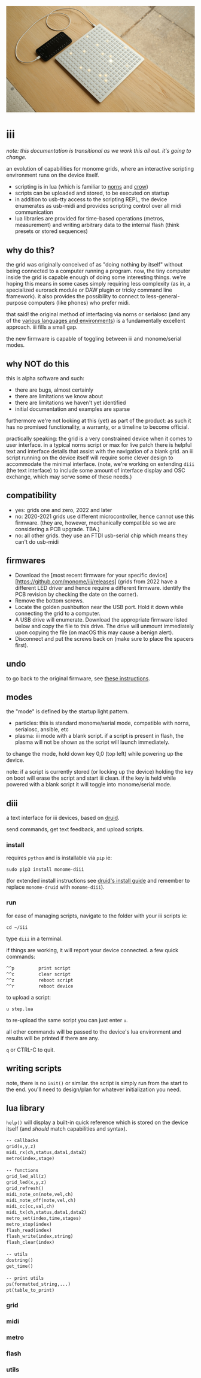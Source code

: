![](images/iii.jpg)

# iii

_note: this documentation is transitional as we work this all out. it's going to change._

an evolution of capabilities for monome grids, where an interactive scripting environment runs on the device itself.

- scripting is in lua (which is familiar to [norns](https://monome.org/docs/norns) and [crow](https://monome.org/docs/crow))
- scripts can be uploaded and stored, to be executed on startup
- in addition to usb-tty access to the scripting REPL, the device enumerates as usb-midi and provides scripting control over all midi communication
- lua libraries are provided for time-based operations (metros, measurement) and writing arbitrary data to the internal flash (think presets or stored sequences)

## why do this?

the grid was originally conceived of as "doing nothing by itself" without being connected to a computer running a program. now, the tiny computer inside the grid is capable enough of doing some interesting things. we're hoping this means in some cases simply requiring less complexity (as in, a specialized eurorack module or DAW plugin or tricky command line framework). it also provides the possibility to connect to less-general-purpose computers (like phones) who prefer midi.

that said! the original method of interfacing via norns or serialosc (and any of the [various languages and environments](https://monome.org/docs/grid/grid-computer/)) is a fundamentally excellent approach. iii fills a small gap.

the new firmware is capable of toggling between iii and monome/serial modes.

## why NOT do this

this is alpha software and such:

- there are bugs, almost certainly
- there are limitations we know about
- there are limitations we haven't yet identified
- initial documentation and examples are sparse

furthermore we're not looking at this (yet) as part of the product: as such it has no promised functionality, a warranty, or a timeline to become official.

practically speaking: the grid is a very constrained device when it comes to user interface. in a typical norns script or max for live patch there is helpful text and interface details that assist with the navigation of a blank grid. an iii script running on the device itself will require some clever design to accommodate the minimal interface. (note, we're working on extending `diii` (the text interface) to include some amount of interface display and OSC exchange, which may serve some of these needs.)

## compatibility

- yes: grids one and zero, 2022 and later
- no: 2020-2021 grids use different microcontroller, hence cannot use this firmware. (they are, however, mechanically compatible so we are considering a PCB upgrade. TBA.)
- no: all other grids. they use an FTDI usb-serial chip which means they can't do usb-midi 

## firmwares

- Download the [most recent firmware for your specific device][https://github.com/monome/iii/releases] (grids from 2022 have a different LED driver and hence require a different firmware. identify the PCB revision by checking the date on the corner).
- Remove the bottom screws.
- Locate the golden pushbutton near the USB port. Hold it down while connecting the grid to a computer.
- A USB drive will enumerate. Download the appropriate firmware listed below and copy the file to this drive. The drive will unmount immediately upon copying the file (on macOS this may cause a benign alert).
- Disconnect and put the screws back on (make sure to place the spacers first).

## undo

to go back to the original firmware, see [these instructions](https://monome.org/docs/grid/firmware/).

## modes

the "mode" is defined by the startup light pattern.

- particles: this is standard monome/serial mode, compatible with norns, serialosc, ansible, etc
- plasma: iii mode with a blank script. if a script is present in flash, the plasma will not be shown as the script will launch immediately.

to change the mode, hold down key 0,0 (top left) while powering up the device.

note: if a script is currently stored (or locking up the device) holding the key on boot will erase the script and start iii clean. if the key is held while powered with a blank script it will toggle into monome/serial mode.


## diii

a text interface for iii devices, based on [druid](https://monome.org/docs/crow/druid/).

send commands, get text feedback, and upload scripts.

### install

requires `python` and is installable via `pip` ie:

```
sudo pip3 install monome-diii
```


(for extended install instructions see [druid's install guide](https://monome.org/docs/crow/druid/#install-druid) and remember to replace `monome-druid` with `monome-diii`).

### run

for ease of managing scripts, navigate to the folder with your iii scripts ie:

```
cd ~/iii
```

type `diii` in a terminal.

if things are working, it will report your device connected. a few quick commands:

```
^^p         print script
^^c         clear script
^^z         reboot script
^^r         reboot device
```

to upload a script:

```
u step.lua
```

to re-upload the same script you can just enter `u`.

all other commands will be passed to the device's lua environment and results will be printed if there are any.

`q` or CTRL-C to quit.


## writing scripts

note, there is no `init()` or similar. the script is simply run from the start to the end. you'll need to design/plan for whatever initialization you need.

## lua library

`help()` will display a built-in quick reference which is stored on the device itself (and _should_ match capabilities and syntax).

```
-- callbacks
grid(x,y,z)
midi_rx(ch,status,data1,data2)
metro(index,stage)

-- functions
grid_led_all(z)
grid_led(x,y,z)
grid_refresh()
midi_note_on(note,vel,ch)
midi_note_off(note,vel,ch)
midi_cc(cc,val,ch)
midi_tx(ch,status,data1,data2)
metro_set(index,time,stages)
metro_stop(index)
flash_read(index)
flash_write(index,string)
flash_clear(index)

-- utils
dostring()
get_time()

-- print utils
ps(formatted_string,...)
pt(table_to_print)
```

### grid

### midi

### metro

### flash

### utils
